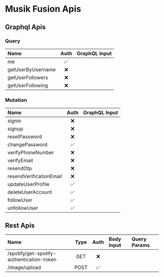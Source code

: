 # Musik Fusion Apis

## Graphql Apis

### Query

| Name              |        Auth        | GraphQL Input |
| :---------------- | :----------------: | :------------ |
| me                | :white_check_mark: |               |
| getUserByUsername |        :x:         |               |
| getUserFollowers  |        :x:         |               |
| getUserFollowing  |        :x:         |               |

### Mutation

| Name                    |        Auth        | GraphQL Input |
| :---------------------- | :----------------: | :------------ |
| signin                  |        :x:         |               |
| signup                  |        :x:         |               |
| resetPassword           |        :x:         |               |
| changePassword          | :white_check_mark: |               |
| verifyPhoneNumber       |        :x:         |               |
| verifyEmail             |        :x:         |               |
| resendOtp               |        :x:         |               |
| resendVerificationEmail |        :x:         |               |
| updateUserProfile       | :white_check_mark: |               |
| deleteUserAccount       | :white_check_mark: |               |
| followUser              | :white_check_mark: |               |
| unfollowUser            | :white_check_mark: |               |

## Rest Apis

| Name                                      | Type |        Auth        | Body Input | Query Params |
| :---------------------------------------- | :--: | :----------------: | :--------- | :----------- |
| /spotify/get-spotify-authentication-token | GET  |        :x:         |            |              |
| /image/upload                             | POST | :white_check_mark: |            |              |
